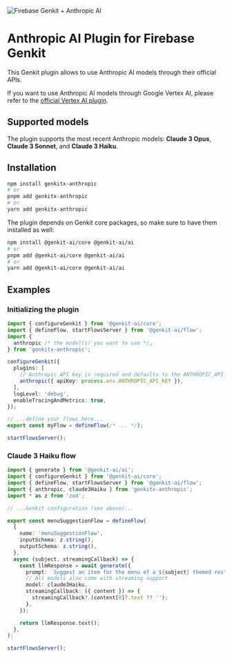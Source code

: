 ![Firebase Genkit + Anthropic AI](https://github.com/firebase-community/genkit-plugins/blob/main/assets/genkit-anthropic.png?raw=true)

# Anthropic AI Plugin for Firebase Genkit

This Genkit plugin allows to use Anthropic AI models through their official APIs.

If you want to use Anthropic AI models through Google Vertex AI, please refer
to the [official Vertex AI plugin](https://www.npmjs.com/package/@genkit-ai/vertexai).

## Supported models

The plugin supports the most recent Anthropic models:
**Claude 3 Opus**, **Claude 3 Sonnet**, and **Claude 3 Haiku**.

## Installation

```bash
npm install genkitx-anthropic
# or
pnpm add genkitx-anthropic
# or
yarn add genkitx-anthropic
```

The plugin depends on Genkit core packages, so make sure to have them installed as well:

```bash
npm install @genkit-ai/core @genkit-ai/ai
# or
pnpm add @genkit-ai/core @genkit-ai/ai
# or
yarn add @genkit-ai/core @genkit-ai/ai
```

## Examples

### Initializing the plugin

```ts
import { configureGenkit } from '@genkit-ai/core';
import { defineFlow, startFlowsServer } from '@genkit-ai/flow';
import {
  anthropic /* the model(s) you want to use */,
} from 'genkitx-anthropic';

configureGenkit({
  plugins: [
    // Anthropic API key is required and defaults to the ANTHROPIC_API_KEY environment variable
    anthropic({ apiKey: process.env.ANTHROPIC_API_KEY }),
  ],
  logLevel: 'debug',
  enableTracingAndMetrics: true,
});

// ...define your flows here...
export const myFlow = defineFlow(/* ... */);

startFlowsServer();
```

### Claude 3 Haiku flow

```ts
import { generate } from '@genkit-ai/ai';
import { configureGenkit } from '@genkit-ai/core';
import { defineFlow, startFlowsServer } from '@genkit-ai/flow';
import { anthropic, claude3Haiku } from 'genkitx-anthropic';
import * as z from 'zod';

// ...Genkit configuration (see above)...

export const menuSuggestionFlow = defineFlow(
  {
    name: 'menuSuggestionFlow',
    inputSchema: z.string(),
    outputSchema: z.string(),
  },
  async (subject, streamingCallback) => {
    const llmResponse = await generate({
      prompt: `Suggest an item for the menu of a ${subject} themed restaurant`,
      // All models also come with streaming support
      model: claude3Haiku,
      streamingCallback: ({ content }) => {
        streamingCallback?.(content[0]?.text ?? '');
      },
    });

    return llmResponse.text();
  },
);

startFlowsServer();
```
